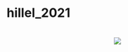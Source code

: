 # hillel_2021
<h1 Introduction Python Lessons </h1>
<h2 align="center">
<img src="https://topspiski.com/wp-content/uploads/2018/01/1_drunk-robotos-poster-01447651416-700x393.jpg" >
</h2>
